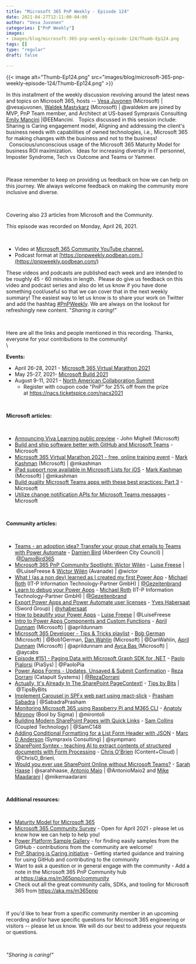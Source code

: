```yaml
---
title: "Microsoft 365 PnP Weekly - Episode 124"
date: 2021-04-27T12:11:00-04:00
author: "Vesa Juvonen"
categories: ["PnP Weekly"]
images:
- images/blog/microsoft-365-pnp-weekly-episode-124/Thumb-Ep124.png
tags: []
type: "regular"
draft: false

---
```


{{< image alt="Thumb-Ep124.png" src="images/blog/microsoft-365-pnp-weekly-episode-124/Thumb-Ep124.png" >}}

In this installment of the weekly discussion revolving around the latest
news and topics on Microsoft 365, hosts -- [Vesa
Juvonen](http://twitter.com/vesajuvonen) (Microsoft) \|
\@vesajuvonen, [Waldek
Mastykarz](http://twitter.com/waldekm) (Microsoft) \| \@waldekm are
joined by MVP, PnP Team member, and Architect at US-based Sympraxis
Consulting [Emily Mancini](https://twitter.com/EEMancini)
\|\@EEMancini.   Topics discussed in this session include:  Sharing is
Caring engagement model, Aligning and addressing the client's business
needs with capabilities of owned technologies, i.e., Microsoft 365 for
making changes with the business and not to the business!
  Conscious/unconscious usage of the Microsoft 365 Maturity Model for
business ROI maximization.   Ideas for increasing diversity in IT
personnel, Imposter Syndrome, Tech vs Outcome and Teams or Yammer.   

 

Please remember to keep on providing us feedback on how we can help on
this journey. We always welcome feedback on making the community more
inclusive and diverse.

 

Covering also 23 articles from Microsoft and the Community.

This episode was recorded on Monday, April 26, 2021.

 

-   Video at [Microsoft 365 Community YouTube
    channel.](https://aka.ms/m365pnp-videos)
-   Podcast format
    at [https://pnpweekly.podbean.com.](https://pnpweekly.podbean.com/)


These videos and podcasts are published each week and are intended to be
roughly 45 - 60 minutes in length.  Please do give us feedback on this
video and podcast series and also do let us know if you have done
something cool/useful so that we can cover that in the next weekly
summary! The easiest way to let us know is to share your work on Twitter
and add the
hashtag [#PnPWeekly](https://twitter.com/search?q=%23pnpweekly). We are
always on the lookout for refreshingly new content. "*Sharing is
caring!"* 

 

Here are all the links and people mentioned in this recording. Thanks,
everyone for your contributions to the community!\
\

**Events:**

-   April 26-28, 2021 - [Microsoft 365 Virtual Marathon
    2021](https://www.m365virtualmarathon.com/)
-   May 25-27, 2021- [Microsoft Build
    2021](https://mybuild.microsoft.com/?WT.mc_id=m365-26913-wmastyka)
-   August 9-11, 2021 - [North American Collaboration
    Summit](https://www.collabsummit.org/)
    -   Register with coupon code \"PnP\" for 25% off from the prize
        at <https://nacs.ticketspice.com/nacs2021>

 

**Microsoft articles:**

 

-   [Announcing Viva Learning public
    preview](https://techcommunity.microsoft.com/t5/microsoft-viva-blog/announcing-viva-learning-public-preview/ba-p/2251542?WT.mc_id=m365-26913-wmastyka) -
    John Mighell (Microsoft)
-   [Build and ship software better with GitHub and Microsoft
    Teams](https://techcommunity.microsoft.com/t5/microsoft-teams-blog/build-and-ship-software-better-with-github-and-microsoft-teams/ba-p/2290231?WT.mc_id=m365-26913-wmastyka) -
    Microsoft
-   [Microsoft 365 Virtual Marathon 2021 - free, online training
    event](https://techcommunity.microsoft.com/t5/microsoft-sharepoint-blog/microsoft-365-virtual-marathon-2021-free-online-training-event/ba-p/2279514?WT.mc_id=m365-26913-wmastyka) -
    [Mark Kashman](https://twitter.com/mkashman) (Microsoft)
    \| \@mkashman
-   [iPad support now available in Microsoft Lists for
    iOS](https://techcommunity.microsoft.com/t5/microsoft-365-blog/ipad-support-now-available-in-microsoft-lists-for-ios/ba-p/2281161?WT.mc_id=m365-26913-wmastyka) -
    [Mark Kashman](https://twitter.com/mkashman) (Microsoft)
    \| \@mkashman
-   [Build quality Microsoft Teams apps with these best practices: Part
    3](https://developer.microsoft.com/en-us/microsoft-365/blogs/build-quality-microsoft-teams-apps-with-these-best-practices-part-3/?WT.mc_id=m365-26913-wmastyka) -
    Microsoft
-   [Utilize change notification APIs for Microsoft Teams
    messages](https://developer.microsoft.com/en-us/microsoft-365/blogs/utilize-change-notification-apis-for-microsoft-teams-messages/?WT.mc_id=m365-26913-wmastyka) -
    Microsoft

 

**Community articles:**

 

-   [Teams - an adoption idea? Transfer your group chat emails to Teams
    with Power
    Automate](https://techcommunity.microsoft.com/t5/microsoft-365-pnp-blog/teams-an-adoption-idea-transfer-your-group-chat-emails-to-teams/ba-p/2290219?WT.mc_id=m365-26913-wmastyka)
    - [Damien Bird](https://twitter.com/DamoBird365) (Aberdeen City
    Council)
    \| [\@DamoBird365](/t5/user/viewprofilepage/user-id/1035201)
-   [Microsoft 365 PnP Community Spotlight: Wictor
    Wilén](https://techcommunity.microsoft.com/t5/microsoft-365-pnp-blog/microsoft-365-pnp-community-spotlight-wictor-wil%C3%A9n/ba-p/2290078?WT.mc_id=m365-26913-wmastyka)
    - [Luise Freese](https://twitter.com/LuiseFreese) \| \@LuiseFreese &
    [Wictor Wilén](https://twitter.com/wictor) (Avanade) \| \@wictor
-   [What I (as a non dev) learned as I created my first Power
    App](https://techcommunity.microsoft.com/t5/microsoft-365-pnp-blog/what-i-as-a-non-dev-learned-as-i-created-my-first-power-app/ba-p/2288239?WT.mc_id=m365-26913-wmastyka)
    - [Michael Roth](https://twitter.com/@gezeitenbrand) (IT-P
    Information Technology-Partner GmbH)
    \| [\@Gezeitenbrand](/t5/user/viewprofilepage/user-id/308558)
-   [Learn to debug your Power
    Apps](https://techcommunity.microsoft.com/t5/microsoft-365-pnp-blog/learn-to-debug-your-power-apps/ba-p/2288271?WT.mc_id=m365-26913-wmastyka)
    - [Michael Roth](https://twitter.com/@gezeitenbrand) (IT-P
    Information Technology-Partner GmbH)
    \| [\@Gezeitenbrand](/t5/user/viewprofilepage/user-id/308558)
-   [Export Power Apps and Power Automate user
    licenses](https://techcommunity.microsoft.com/t5/microsoft-365-pnp-blog/export-power-apps-and-power-automate-user-licenses/ba-p/2281840?WT.mc_id=m365-26913-wmastyka)
    - [Yves Habersaat](https://www.twitter.com/yhabersaat) (Sword Group)
    \| [\@yhabersaat](/t5/user/viewprofilepage/user-id/957821)
-   [How to beautify your Power
    Apps](https://techcommunity.microsoft.com/t5/microsoft-365-pnp-blog/how-to-beautify-your-power-apps/ba-p/2280799?WT.mc_id=m365-26913-wmastyka)
    - [Luise Freese](https://twitter.com/LuiseFreese) \| \@LuiseFreese
-   [Intro to Power Apps Components and Custom
    Functions](https://www.youtube.com/watch?v=MQGqHwZdUes) - [April
    Dunnam](https://twitter.com/aprildunnam) (Microsoft)
    \| \@aprildunnam
-   [Microsoft 365 Developer - Tips & Tricks
    playlist](https://www.youtube.com/playlist?list=PLWZJrkeLOrbYY0fA3G6m9pi37WuhwI0ab) -
    [Bob German](https://twitter.com/Bob1German) (Microsoft) \|
    \@Bob1German, [Dan Wahlin](https://twitter.com/DanWahlin)
    (Microsoft) \| \@DanWahlin, [April
    Dunnam](https://twitter.com/aprildunnam) (Microsoft)
    \| \@aprildunnam and [Ayca
    Bas](http://twitter.com/aycabs)[ ](http://twitter.com/aycabs)(Microsoft)
    \| \@aycabs​
-   [Episode #151​ - Paging Data with Microsoft Graph SDK for
    .NET](https://www.youtube.com/watch?v=H_gg3fmCWzo) - [Paolo
    Pialorsi](https://twitter.com/PaoloPia) (PiaSys) \| \@PaoloPia
-   [Power Apps Forms - Updates, Unsaved & Submit
    Confirmation](https://www.youtube.com/watch?v=S0Zs66RVka4) - [Reza
    Dorrani](https://twitter.com/rezadorrani) (Catapult Systems)
    \| [\@RezaDorrani](/t5/user/viewprofilepage/user-id/285374)
-   [Actually, It's Already In The SharePoint
    PageContext!](https://tipsbybits.com/other/actually-its-already-in-the-sharepoint-pagecontext/) -
    [Tips by Bits](https://twitter.com/TipsByBits) \| \@TipsByBits
-   [Implement Carousel in SPFx web part using
    react-slick](https://knowledge-junction.com/2021/04/22/implement-carousel-in-spfx-webpart-using-react-slick/) -
    [Prasham Sabadra](https://twitter.com/SabadraPrasham)
    \| \@SabadraPrasham
-   [Monitoring Microsoft 365 using Raspberry Pi and M365
    CLI](https://chuvash.eu/2021/04/20/monitoring-microsoft-365-using-raspberry-pi-and-m365-cli/)
    - [Anatoly Mironov](https://twitter.com/mirontoli) (Bool by Sigma)
    \| \@mirontoli
-   [Building Modern SharePoint Pages with Quick
    Links](https://coupledtech.com/2021/04/20/sharepoint-quick-links/)
    - [Sam Collins](https://twitter.com/SamC148) (Coupled Technology)
    \| \@SamC148
-   [Adding Conditional Formatting for a List Form Header with
    JSON](https://sympmarc.com/2021/04/21/adding-conditional-formatting-for-a-list-form-header-with-json/) -
    [Marc D Anderson](https://twitter.com/sympmarc) (Sympraxis
    Consulting) \| \@sympmarc
-   [SharePoint Syntex - teaching AI to extract contents of structured
    documents with Form
    Processing](https://www.sharepointnutsandbolts.com/2021/04/Syntex-Forms-Processing.html) -
    [Chris O'Brien](https://twitter.com/ChrisO_Brien) (Content+Cloud)
    \| \@ChrisO_Brien\
-   [Would you ever use SharePoint Online without Microsoft
    Teams?](https://regarding365.com/would-you-ever-use-sharepoint-online-without-microsoft-teams-42056319f7de)
    - [Sarah Haase](https://twitter.com/sarahhaase) \|
    \@sarahhaase, [Antonio Maio](https://twitter.com/AntonioMaio2) \|
    \@AntonioMaio2 and [Mike
    Maadarani](https://twitter.com/mikemaadarani) \| \@mikemaadarani

 

**Additional resources:**

 

-   [Maturity Model for Microsoft
    365](https://docs.microsoft.com/en-us/microsoft-365/community/microsoft365-maturity-model--intro?WT.mc_id=m365-26913-wmastyka)
-   [Microsoft 365 Community Survey](https://aka.ms/m365pnp/survey) -
    Open for April 2021 - please let us know how we can help to help
    you!
-   [Power Platform Sample
    Gallery](https://aka.ms/powerplatform-samples) - for finding easily
    samples from the GitHub - contributions from the community are
    welcome!
-   [PnP Sharing is Caring
    initiative](https://aka.ms/sharing-is-caring) - Getting started
    guidance and training for using GitHub and contributing to the
    community
-   Want to ask a question or in general engage with the community - Add
    a note in the Microsoft 365 PnP Community hub
    at <https://aka.ms/m365pnp/community>
-   Check out all the great community calls, SDKs, and tooling for
    Microsoft 365 from <https://aka.ms/m365pnp>

 

If you'd like to hear from a specific community member in an upcoming
recording and/or have specific questions for Microsoft 365 engineering
or visitors -- please let us know. We will do our best to address your
requests or questions.

 

*\"Sharing is caring!\"*
